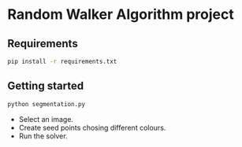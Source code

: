 # Random Walker Algorithm project

## Requirements

```bash
pip install -r requirements.txt
```

## Getting started

```bash
python segmentation.py
```

* Select an image.
* Create seed points chosing different colours.
* Run the solver. 
